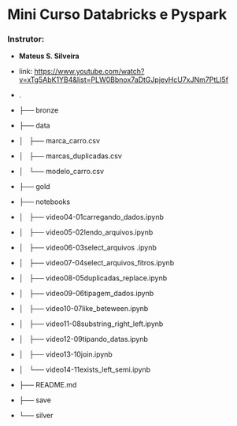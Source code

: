 # Mini Curso Databricks e Pyspark


### Instrutor:

-  **Mateus S. Silveira**

- link: https://www.youtube.com/watch?v=xTg5AbK1YB4&list=PLW0Bbnox7aDtGJpjevHcU7xJNm7PtLI5f



- .
- ├── bronze
- ├── data
- │   ├── marca_carro.csv
- │   ├── marcas_duplicadas.csv
- │   └── modelo_carro.csv
- ├── gold
- ├── notebooks
- │   ├── video04-01carregando_dados.ipynb
- │   ├── video05-02lendo_arquivos.ipynb
- │   ├── video06-03select_arquivos .ipynb
- │   ├── video07-04select_arquivos_fitros.ipynb
- │   ├── video08-05duplicadas_replace.ipynb
- │   ├── video09-06tipagem_dados.ipynb
- │   ├── video10-07like_beteween.ipynb
- │   ├── video11-08substring_right_left.ipynb
- │   ├── video12-09tipando_datas.ipynb
- │   ├── video13-10join.ipynb
- │   └── video14-11exists_left_semi.ipynb
- ├── README.md
- ├── save
- └── silver



